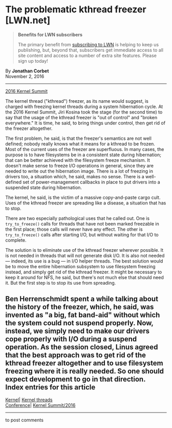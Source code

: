 # The problematic kthread freezer [LWN.net]

> **Benefits for LWN subscribers**
> 
> The primary benefit from [subscribing to LWN](/Promo/nst-nag5/subscribe) is helping to keep us publishing, but, beyond that, subscribers get immediate access to all site content and access to a number of extra site features. Please sign up today! 

By **Jonathan Corbet**  
November 2, 2016 

* * *

[2016 Kernel Summit](/Articles/KernelSummit2016/)

The kernel thread ("kthread") freezer, as its name would suggest, is charged with freezing kernel threads during a system hibernation cycle. At the 2016 Kernel Summit, Jiri Kosina took the stage (for the second time) to say that the usage of the kthread freezer is "out of control" and "broken everywhere." It is time, he said, to bring things under control, then get rid of the freezer altogether. 

The first problem, he said, is that the freezer's semantics are not well defined; nobody really knows what it means for a kthread to be frozen. Most of the current uses of the freezer are superfluous. In many cases, the purpose is to have filesystems be in a consistent state during hibernation; that can be better achieved with the filesystem freeze mechanism. It doesn't make sense to freeze I/O operations in general, since they are needed to write out the hibernation image. There is a lot of freezing in drivers too, a situation which, he said, makes no sense. There is a well-defined set of power-management callbacks in place to put drivers into a suspended state during hibernation. 

The kernel, he said, is the victim of a massive copy-and-paste cargo cult. Uses of the kthread freezer are spreading like a disease, a situation that has to stop. 

There are two especially pathological uses that he called out. One is `try_to_freeze()` calls for threads that have not been marked freezable in the first place; those calls will never have any effect. The other is `try_to_freeze()` calls after starting I/O, but without waiting for that I/O to complete. 

The solution is to eliminate use of the kthread freezer wherever possible. It is not needed in threads that will not generate disk I/O. It is also not needed — indeed, its use is a bug — in I/O helper threads. The best solution would be to move the entire hibernation subsystem to use filesystem freezing instead, and simply get rid of the kthread freezer. It might be necessary to keep it around for NFS, he said, but there's not much else that should need it. But the first step is to stop its use from spreading. 

Ben Herrenschmidt spent a while talking about the history of the freezer, which, he said, was invented as "a big, fat band-aid" without which the system could not suspend properly. Now, instead, we simply need to make our drivers cope properly with I/O during a suspend operation. As the session closed, Linus agreed that the best approach was to get rid of the kthread freezer altogether and to use filesystem freezing where it is really needed. So one should expect development to go in that direction.  
Index entries for this article  
---  
[Kernel](/Kernel/Index)| [Kernel threads](/Kernel/Index#Kernel_threads)  
[Conference](/Archives/ConferenceIndex/)| [Kernel Summit/2016](/Archives/ConferenceIndex/#Kernel_Summit-2016)  
  


* * *

to post comments 
